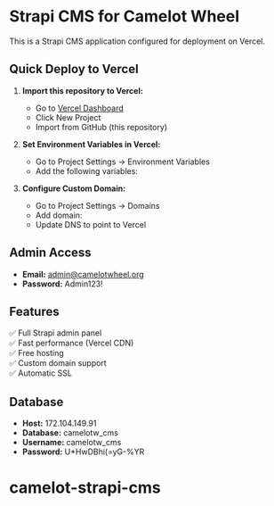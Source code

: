 # Strapi CMS for Camelot Wheel

This is a Strapi CMS application configured for deployment on Vercel.

## Quick Deploy to Vercel

1. **Import this repository to Vercel:**
   - Go to [Vercel Dashboard](https://vercel.com/dashboard)
   - Click New Project
   - Import from GitHub (this repository)

2. **Set Environment Variables in Vercel:**
   - Go to Project Settings → Environment Variables
   - Add the following variables:

   

3. **Configure Custom Domain:**
   - Go to Project Settings → Domains
   - Add domain: 
   - Update DNS to point to Vercel

## Admin Access
- **Email:** admin@camelotwheel.org
- **Password:** Admin123!

## Features
✅ Full Strapi admin panel  
✅ Fast performance (Vercel CDN)  
✅ Free hosting  
✅ Custom domain support  
✅ Automatic SSL  

## Database
- **Host:** 172.104.149.91
- **Database:** camelotw_cms
- **Username:** camelotw_cms
- **Password:** U*HwDBhi(=yG-%YR
# camelot-strapi-cms
